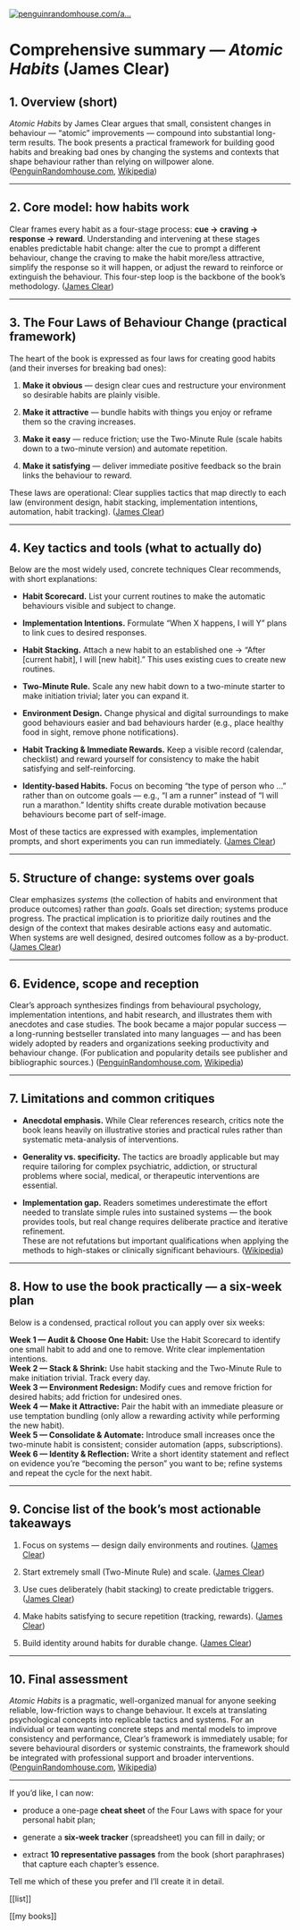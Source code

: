 [![penguinrandomhouse.com/a...](https://images.openai.com/thumbnails/url/R5AxdHicu1mUUVJSUGylr5-al1xUWVCSmqJbkpRnoJdeXJJYkpmsl5yfq5-Zm5ieWmxfaAuUsXL0S7F0Tw6KMAgwSHdJKtJ1ygzKLXAtMiqtcHH3Mg729K5wNPBLzwpxNoswMyh2Kw6zdHIKN3f3C80u8SwMC_dQKwYAobcoDA)](https://www.penguinrandomhouse.com/articles/conversation-with-james-clear/?utm_source=chatgpt.com)

# Comprehensive summary — _Atomic Habits_ (James Clear)

## 1. Overview (short)

_Atomic Habits_ by James Clear argues that small, consistent changes in behaviour — “atomic” improvements — compound into substantial long-term results. The book presents a practical framework for building good habits and breaking bad ones by changing the systems and contexts that shape behaviour rather than relying on willpower alone. ([PenguinRandomhouse.com](https://www.penguinrandomhouse.com/books/543993/atomic-habits-by-james-clear/?utm_source=chatgpt.com "Atomic Habits by James Clear"), [Wikipedia](https://en.wikipedia.org/wiki/Atomic_Habits?utm_source=chatgpt.com "Atomic Habits"))

---

## 2. Core model: how habits work

Clear frames every habit as a four-stage process: **cue → craving → response → reward**. Understanding and intervening at these stages enables predictable habit change: alter the cue to prompt a different behaviour, change the craving to make the habit more/less attractive, simplify the response so it will happen, or adjust the reward to reinforce or extinguish the behaviour. This four-step loop is the backbone of the book’s methodology. ([James Clear](https://jamesclear.com/three-steps-habit-change?utm_source=chatgpt.com "How To Start New Habits That Actually Stick"))

---

## 3. The Four Laws of Behaviour Change (practical framework)

The heart of the book is expressed as four laws for creating good habits (and their inverses for breaking bad ones):

1. **Make it obvious** — design clear cues and restructure your environment so desirable habits are plainly visible.
    
2. **Make it attractive** — bundle habits with things you enjoy or reframe them so the craving increases.
    
3. **Make it easy** — reduce friction; use the Two-Minute Rule (scale habits down to a two-minute version) and automate repetition.
    
4. **Make it satisfying** — deliver immediate positive feedback so the brain links the behaviour to reward.
    

These laws are operational: Clear supplies tactics that map directly to each law (environment design, habit stacking, implementation intentions, automation, habit tracking). ([James Clear](https://jamesclear.com/atomic-habits?utm_source=chatgpt.com "Atomic Habits: Tiny Changes, Remarkable Results by ..."))

---

## 4. Key tactics and tools (what to actually do)

Below are the most widely used, concrete techniques Clear recommends, with short explanations:

- **Habit Scorecard.** List your current routines to make the automatic behaviours visible and subject to change.
    
- **Implementation Intentions.** Formulate “When X happens, I will Y” plans to link cues to desired responses.
    
- **Habit Stacking.** Attach a new habit to an established one → “After [current habit], I will [new habit].” This uses existing cues to create new routines.
    
- **Two-Minute Rule.** Scale any new habit down to a two-minute starter to make initiation trivial; later you can expand it.
    
- **Environment Design.** Change physical and digital surroundings to make good behaviours easier and bad behaviours harder (e.g., place healthy food in sight, remove phone notifications).
    
- **Habit Tracking & Immediate Rewards.** Keep a visible record (calendar, checklist) and reward yourself for consistency to make the habit satisfying and self-reinforcing.
    
- **Identity-based Habits.** Focus on becoming “the type of person who …” rather than on outcome goals — e.g., “I am a runner” instead of “I will run a marathon.” Identity shifts create durable motivation because behaviours become part of self-image.
    

Most of these tactics are expressed with examples, implementation prompts, and short experiments you can run immediately. ([James Clear](https://jamesclear.com/atomic-habits?utm_source=chatgpt.com "Atomic Habits: Tiny Changes, Remarkable Results by ..."))

---

## 5. Structure of change: systems over goals

Clear emphasizes _systems_ (the collection of habits and environment that produce outcomes) rather than _goals_. Goals set direction; systems produce progress. The practical implication is to prioritize daily routines and the design of the context that makes desirable actions easy and automatic. When systems are well designed, desired outcomes follow as a by-product. ([James Clear](https://jamesclear.com/atomic-habits?utm_source=chatgpt.com "Atomic Habits: Tiny Changes, Remarkable Results by ..."))

---

## 6. Evidence, scope and reception

Clear’s approach synthesizes findings from behavioural psychology, implementation intentions, and habit research, and illustrates them with anecdotes and case studies. The book became a major popular success — a long-running bestseller translated into many languages — and has been widely adopted by readers and organizations seeking productivity and behaviour change. (For publication and popularity details see publisher and bibliographic sources.) ([PenguinRandomhouse.com](https://www.penguinrandomhouse.com/books/543993/atomic-habits-by-james-clear/?utm_source=chatgpt.com "Atomic Habits by James Clear"), [Wikipedia](https://en.wikipedia.org/wiki/Atomic_Habits?utm_source=chatgpt.com "Atomic Habits"))

---

## 7. Limitations and common critiques

- **Anecdotal emphasis.** While Clear references research, critics note the book leans heavily on illustrative stories and practical rules rather than systematic meta-analysis of interventions.
    
- **Generality vs. specificity.** The tactics are broadly applicable but may require tailoring for complex psychiatric, addiction, or structural problems where social, medical, or therapeutic interventions are essential.
    
- **Implementation gap.** Readers sometimes underestimate the effort needed to translate simple rules into sustained systems — the book provides tools, but real change requires deliberate practice and iterative refinement.  
    These are not refutations but important qualifications when applying the methods to high-stakes or clinically significant behaviours. ([Wikipedia](https://en.wikipedia.org/wiki/Atomic_Habits?utm_source=chatgpt.com "Atomic Habits"))
    

---

## 8. How to use the book practically — a six-week plan

Below is a condensed, practical rollout you can apply over six weeks:

**Week 1 — Audit & Choose One Habit:** Use the Habit Scorecard to identify one small habit to add and one to remove. Write clear implementation intentions.  
**Week 2 — Stack & Shrink:** Use habit stacking and the Two-Minute Rule to make initiation trivial. Track every day.  
**Week 3 — Environment Redesign:** Modify cues and remove friction for desired habits; add friction for undesired ones.  
**Week 4 — Make it Attractive:** Pair the habit with an immediate pleasure or use temptation bundling (only allow a rewarding activity while performing the new habit).  
**Week 5 — Consolidate & Automate:** Introduce small increases once the two-minute habit is consistent; consider automation (apps, subscriptions).  
**Week 6 — Identity & Reflection:** Write a short identity statement and reflect on evidence you’re “becoming the person” you want to be; refine systems and repeat the cycle for the next habit.

---

## 9. Concise list of the book’s most actionable takeaways

1. Focus on systems — design daily environments and routines. ([James Clear](https://jamesclear.com/atomic-habits?utm_source=chatgpt.com "Atomic Habits: Tiny Changes, Remarkable Results by ..."))
    
2. Start extremely small (Two-Minute Rule) and scale. ([James Clear](https://jamesclear.com/atomic-habits?utm_source=chatgpt.com "Atomic Habits: Tiny Changes, Remarkable Results by ..."))
    
3. Use cues deliberately (habit stacking) to create predictable triggers. ([James Clear](https://jamesclear.com/habit-triggers?utm_source=chatgpt.com "The 5 Triggers That Make New Habits Stick"))
    
4. Make habits satisfying to secure repetition (tracking, rewards). ([James Clear](https://jamesclear.com/atomic-habits?utm_source=chatgpt.com "Atomic Habits: Tiny Changes, Remarkable Results by ..."))
    
5. Build identity around habits for durable change. ([James Clear](https://jamesclear.com/atomic-habits?utm_source=chatgpt.com "Atomic Habits: Tiny Changes, Remarkable Results by ..."))
    

---

## 10. Final assessment

_Atomic Habits_ is a pragmatic, well-organized manual for anyone seeking reliable, low-friction ways to change behaviour. It excels at translating psychological concepts into replicable tactics and systems. For an individual or team wanting concrete steps and mental models to improve consistency and performance, Clear’s framework is immediately usable; for severe behavioural disorders or systemic constraints, the framework should be integrated with professional support and broader interventions. ([PenguinRandomhouse.com](https://www.penguinrandomhouse.com/books/543993/atomic-habits-by-james-clear/?utm_source=chatgpt.com "Atomic Habits by James Clear"), [Wikipedia](https://en.wikipedia.org/wiki/Atomic_Habits?utm_source=chatgpt.com "Atomic Habits"))

---

If you’d like, I can now:

- produce a one-page **cheat sheet** of the Four Laws with space for your personal habit plan;
    
- generate a **six-week tracker** (spreadsheet) you can fill in daily; or
    
- extract **10 representative passages** from the book (short paraphrases) that capture each chapter’s essence.
    

Tell me which of these you prefer and I’ll create it in detail.

[[list]]

[[my books]]